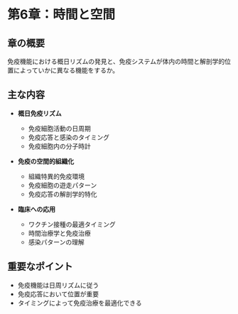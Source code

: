 # 第6章：時間と空間

## 章の概要
免疫機能における概日リズムの発見と、免疫システムが体内の時間と解剖学的位置によっていかに異なる機能をするか。

## 主な内容
- **概日免疫リズム**
  - 免疫細胞活動の日周期
  - 免疫応答と感染のタイミング
  - 免疫細胞内の分子時計

- **免疫の空間的組織化**
  - 組織特異的免疫環境
  - 免疫細胞の遊走パターン
  - 免疫応答の解剖学的特化

- **臨床への応用**
  - ワクチン接種の最適タイミング
  - 時間治療学と免疫治療
  - 感染パターンの理解

## 重要なポイント
- 免疫機能は日周リズムに従う
- 免疫応答において位置が重要
- タイミングによって免疫治療を最適化できる